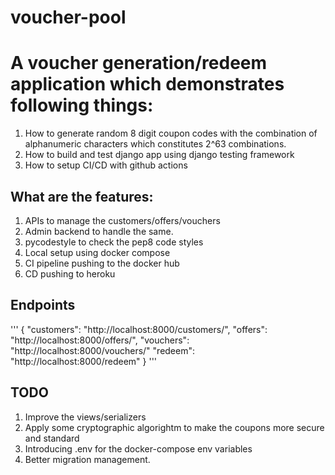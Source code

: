 # voucher-pool

# A voucher generation/redeem application which demonstrates following things:

1. How to generate random 8 digit coupon codes with the combination of alphanumeric characters which constitutes 2^63 combinations. 
2. How to build and test django app using django testing framework
3. How to setup CI/CD with github actions

## What are the features:
1. APIs to manage the customers/offers/vouchers
2. Admin backend to handle the same.
3. pycodestyle to check the pep8 code styles
4. Local setup using docker compose
5. CI pipeline pushing to the docker hub
6. CD pushing to heroku

## Endpoints

'''
{
    "customers": "http://localhost:8000/customers/",
    "offers": "http://localhost:8000/offers/",
    "vouchers": "http://localhost:8000/vouchers/"
    "redeem": "http://localhost:8000/redeem"
}
'''

## TODO
1. Improve the views/serializers
2. Apply some cryptographic algorightm to make the coupons more secure and standard
3. Introducing .env for the docker-compose env variables
4. Better migration management.